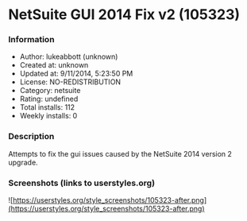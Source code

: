 # NetSuite GUI 2014 Fix v2 (105323)

### Information
- Author: lukeabbott (unknown)
- Created at: unknown
- Updated at: 9/11/2014, 5:23:50 PM
- License: NO-REDISTRIBUTION
- Category: netsuite
- Rating: undefined
- Total installs: 112
- Weekly installs: 0


### Description
Attempts to fix the gui issues caused by the NetSuite 2014 version 2 upgrade.


### Screenshots (links to userstyles.org)
![https://userstyles.org/style_screenshots/105323-after.png](https://userstyles.org/style_screenshots/105323-after.png)


